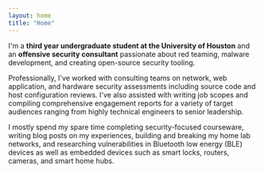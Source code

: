 ```yaml
---
layout: home
title: "Home"
---
```


I'm a __third year undergraduate student at the University of Houston__ and an __offensive security consultant__ passionate about red teaming, malware development, and creating open-source security tooling.

Professionally, I've worked with consulting teams on network, web application, and hardware security assessments including source code and host configuration reviews. I've also assisted with writing job scopes and compiling comprehensive engagement reports for a variety of target audiences ranging from highly technical engineers to senior leadership.

I mostly spend my spare time completing security-focused courseware, writing blog posts on my experiences, building and breaking my home lab networks, and researching vulnerabilities in Bluetooth low energy (BLE) devices as well as embedded devices such as smart locks, routers, cameras, and smart home hubs.

